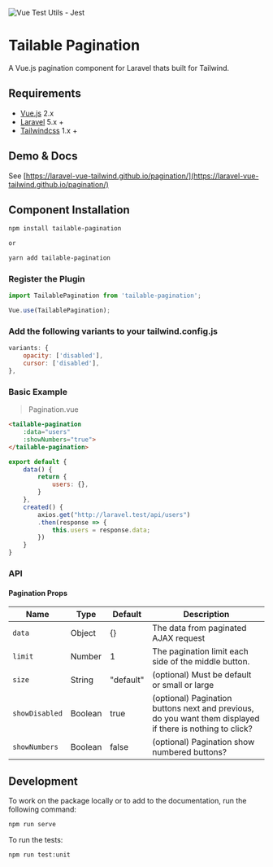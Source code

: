 ![Vue Test Utils - Jest](https://github.com/laravel-vue-tailwind/pagination/workflows/Vue%20Test%20Utils%20-%20Jest/badge.svg)

# Tailable Pagination
A Vue.js pagination component for Laravel thats built for Tailwind.

## Requirements

* [Vue.js](https://vuejs.org/) 2.x
* [Laravel](http://laravel.com/docs/) 5.x +
* [Tailwindcss](https://tailwindcss.com/) 1.x +

## Demo & Docs

See [https://laravel-vue-tailwind.github.io/pagination/](https://laravel-vue-tailwind.github.io/pagination/)

## Component Installation

```bash
npm install tailable-pagination

or

yarn add tailable-pagination
```

### Register the Plugin

```javascript
import TailablePagination from 'tailable-pagination';

Vue.use(TailablePagination);
```

### Add the following variants to your tailwind.config.js

```javascript
variants: {
    opacity: ['disabled'],
    cursor: ['disabled'],
},
```

### Basic Example
> Pagination.vue


```html
<tailable-pagination
    :data="users"
    :showNumbers="true">
</tailable-pagination>
```

```javascript
export default {
    data() {
        return {
            users: {},
        }
    },
    created() {
        axios.get("http://laravel.test/api/users")
        .then(response => {
            this.users = response.data;
        })
    }
}
```

### API

#### Pagination Props

| Name | Type | Default | Description  
| --- | --- | --- | --- |
| `data ` | Object | {} | The data from paginated AJAX request |
| `limit` | Number | 1 | The pagination limit each side of the middle button. |
| `size` | String | "default" | (optional) Must be default or small or large |
| `showDisabled` | Boolean | true | (optional) Pagination buttons next and previous, do you want them displayed if there is nothing to click? |
| `showNumbers ` | Boolean | false | (optional) Pagination show numbered buttons? |


## Development

To work on the package locally or to add to the documentation, run the following command:

```bash
npm run serve
```

To run the tests:

```bash
npm run test:unit
```